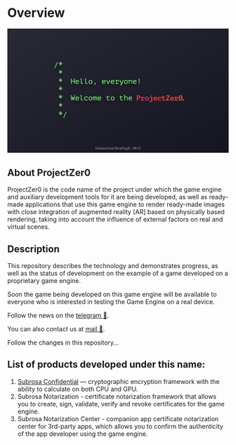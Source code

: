 # Overview

![image alt](/Images/ProjectZer0.png)

<!-- See a [`Quick Overview of Rendering Technology`]() -->


## About ProjectZer0

ProjectZer0 is the code name of the project under which the game engine and auxiliary development tools for it are being developed, as well as ready-made applications that use this game engine to render ready-made images with close integration of augmented reality [AR] based on physically based rendering, taking into account the influence of external factors on real and virtual scenes.


## Description

This repository describes the technology and demonstrates progress, as well as the status of development on the example of a game developed on a proprietary game engine.

Soon the game being developed on this game engine will be available to everyone who is interested in testing the Game Engine on a real device.

Follow the news on the [telegram 💬](https://t.me/+R658bUVMRMw3YTli).

You can also contact us at [mail 📨](mailto:ddec.team@gmail.com).

Follow the changes in this repository...


## List of products developed under this name:

1. [Subrosa Confidential](https://github.com/Exhausted-Reality/SubrosaKit) — cryptographic encryption framework with the ability to calculate on both CPU and GPU.
2. Subrosa Notarization - сertificate notarization framework that allows you to create, sign, validate, verify and revoke certificates for the game engine.
3. Subrosa Notarization Center - companion app certificate notarization center for 3rd-party apps, which allows you to confirm the authenticity of the app developer using the game engine.
